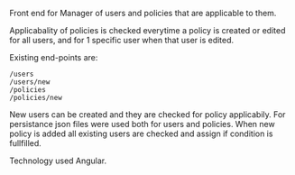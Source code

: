 Front end for Manager of users and policies that are applicable to them.

Applicabality of policies is checked everytime a policy is created or edited for all users, and for 1 specific user when that user is edited.

Existing end-points are: 
  
	/users
	/users/new
	/policies
	/policies/new 

New users can be created and they are checked for policy applicabily. For persistance json files were used both for users and policies.
When new policy is added all existing users are checked and assign if condition is fullfilled.

Technology used Angular.
